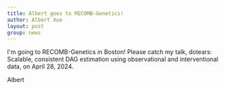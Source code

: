 ```yaml
---
title: Albert goes to RECOMB-Genetics!
author: Albert Xue
layout: post
group: news
---
```

I'm going to RECOMB-Genetics in Boston! Please catch my talk, dotears: Scalable, consistent DAG estimation using observational and interventional data, on April 28, 2024.

Albert

